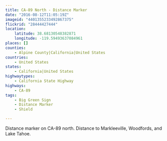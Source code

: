 ```yaml
---
title: CA-89 North - Distance Marker
date: "2016-08-12T11:05:19Z"
imageid: "4401355233492867375"
flickrid: "28444427444"
location:
    latitude: 38.68130548382871
    longitude: -119.59493637084961
places: []
counties:
    - Alpine County|California|United States
countries:
    - United States
states:
    - California|United States
highwaytypes:
    - California State Highway
highways:
    - CA-89
tags:
    - Big Green Sign
    - Distance Marker
    - Shield

---
```

Distance marker on CA-89 north.  Distance to Markleeville, Woodfords, and Lake Tahoe.